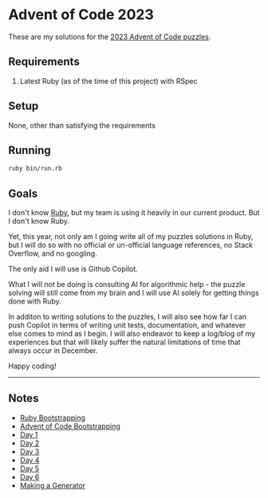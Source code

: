 # Advent of Code 2023

These are my solutions for the [2023 Advent of Code puzzles](https://adventofcode.com/2023).

## Requirements

 1. Latest Ruby (as of the time of this project) with RSpec

## Setup

None, other than satisfying the requirements

## Running

```bash
ruby bin/run.rb
```

## Goals

I don't know [Ruby](https://www.ruby-lang.org/en/), but my team is using it heavily in our current product. But
I don't know Ruby.

Yet, this year, not only am I going write all of my puzzles solutions in Ruby, but I will do so with no official
or un-official language references, no Stack Overflow, and no googling.

The only aid I will use is Github Copilot.

What I will _not_ be doing is consulting AI for algorithmic help - the puzzle solving will still come from my
brain and I will use AI solely for getting things done with Ruby.

In additon to writing solutions to the puzzles, I will also see how far I can push Copilot in terms of writing
unit tests, documentation, and whatever else comes to mind as I begin. I will also endeavor to keep a log/blog
of my experiences but that will likely suffer the natural limitations of time that always occur in December.

Happy coding!

---
## Notes

- [Ruby Bootstrapping](./notes/bootstrapping_ruby.md)
- [Advent of Code Bootstrapping](./notes/bootstrapping_aoc.md)
- [Day 1](./notes/day1.md)
- [Day 2](./notes/day2.md)
- [Day 3](./notes/day3.md)
- [Day 4](./notes/day4.md)
- [Day 5](./notes/day5.md)
- [Day 6](./notes/day6.md)
- [Making a Generator](./notes/making_a_generator.md)
